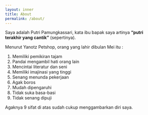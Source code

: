 ```yaml
---
layout: inner
title: About
permalink: /about/
---
```


<div id="regard" class="text-right"></div>

Saya adalah Putri Pamungkassari, kata ibu bapak saya artinya
**“putri terakhir yang cantik”** (sepertinya).

<div class="row">
    <div class="col-sm-10 col-sm-offset-1">
        Menurut Yanotz Petshop, orang yang lahir dibulan Mei itu :
        <ol>
            <li>
                Memiliki pemikiran tajam
            </li>
            <li>
                Pandai mengambil hati orang lain
            </li>
            <li>
                Mencintai literatur dan seni
            </li>
            <li>
                Memiliki imajinasi yang tinggi
            </li>
            <li>
                Senang menunda pekerjaan
            </li>
            <li>
                Agak boros
            </li>
            <li>
                Mudah dipengaruhi
            </li>
            <li>
                Tidak suka basa-basi
            </li>
            <li>
                Tidak senang dipuji
            </li>
        </ol>
    </div>
</div>

Agaknya 9 sifat di atas sudah cukup menggambarkan diri saya.


<div style="position: relative;">
    <div class="social-buttons">
        <a
            href="https://www.facebook.com/putripepee"
            class="social-button facebook"
            target="_blank"
        >
            <i class="fa fa-facebook"></i>
        </a>
        <a
            href="https://twitter.com/putri_pepee"
            class="social-button twitter"
            target="_blank"
        >
            <i class="fa fa-twitter"></i>
        </a>
        <a
            href="https://twitter.com/putri_pepee"
            class="social-button instagram"
            target="_blank"
        >
            <i class="fa fa-instagram"></i>
        </a>
        <a
            href="https://plus.google.com/115108173932542101935"
            class="social-button google"
            target="_blank"
        >
            <i class="fa fa-google"></i>
        </a>
    </div>
</div>

<script>
    $(function() {
        var index = 0;
        var regards = [
            'Assalamualaikum',
            'السلام عليكم',
            '<i>as-salāmu \'alaykum</i>',
        ];
        function showRegard() {
            $("#regard").html(regards[index]);
            index++;
            if (index >= regards.length) {
                index = 0;
            }
        };
        showRegard();
        setInterval(showRegard, 5000);
    });
</script>
